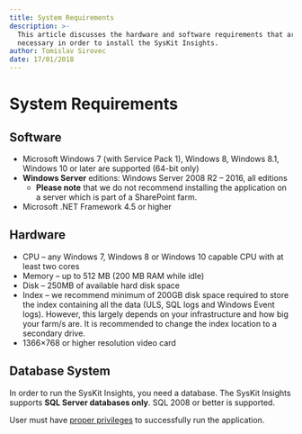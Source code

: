 ```yaml
---
title: System Requirements
description: >-
  This article discusses the hardware and software requirements that are 
  necessary in order to install the SysKit Insights.
author: Tomislav Sirovec
date: 17/01/2018
---
```


# System Requirements

## Software

* Microsoft Windows 7 \(with Service Pack 1\), Windows 8, Windows 8.1, Windows 10 or later are supported \(64-bit only\)
* **Windows Server** editions: Windows Server 2008 R2 – 2016, all editions
  * **Please note** that we do not recommend installing the application on a server which is part of a SharePoint farm.
* Microsoft .NET Framework 4.5 or higher

## Hardware

* CPU – any Windows 7, Windows 8 or Windows 10 capable CPU with at least two cores
* Memory – up to 512 MB \(200 MB RAM while idle\)
* Disk – 250MB of available hard disk space
* Index – we recommend minimum of 200GB disk space required to store the index containing all the data \(ULS, SQL logs and Windows Event logs\). However, this largely depends on your infrastructure and how big your farm/s are. It is recommended to change the index location to a secondary drive.
* 1366×768 or higher resolution video card

## Database System

In order to run the SysKit Insights, you need a database. The SysKit Insights supports **SQL Server databases only**. SQL 2008 or better is supported.

User must have [proper privileges](user-permissions-requirements.md) to successfully run the application.

